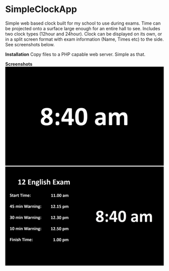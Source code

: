 # SimpleClockApp
Simple web based clock built for my school to use during exams. Time can be projected onto a surface large enough for an entire hall to see. Includes two clock types (12hour and 24hour). Clock can be displayed on its own, or in a split screen format with exam information (Name, Times etc) to the side. See screenshots below.

**Installation**
Copy files to a PHP capable web server. Simple as that.

**Screenshots**
![Standard Clock](https://github.com/jolegape/SimpleClockApp/blob/master/img/standard_clock.png "Standard Clock")
![Custom Clock](https://github.com/jolegape/SimpleClockApp/blob/master/img/custom_clock.png "Custom Clock")
